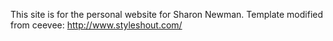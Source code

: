 This site is for the personal website for Sharon Newman. 
Template modified from ceevee: http://www.styleshout.com/
